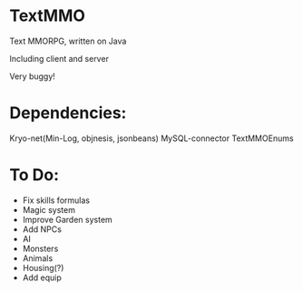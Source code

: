TextMMO
=======

Text MMORPG, written on Java

Including client and server

Very buggy!

Dependencies:
=======
Kryo-net(Min-Log, objnesis, jsonbeans)
MySQL-connector
TextMMOEnums

To Do:
=======
- Fix skills formulas
- Magic system
- Improve Garden system
- Add NPCs
- AI
- Monsters
- Animals
- Housing(?)
- Add equip
